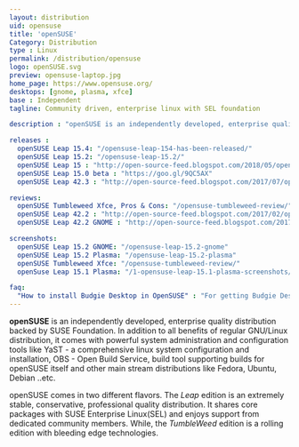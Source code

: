 ```yaml
---
layout: distribution
uid: opensuse
title: 'openSUSE'
Category: Distribution
type : Linux
permalink: /distribution/opensuse
logo: openSUSE.svg
preview: opensuse-laptop.jpg
home_page: https://www.opensuse.org/
desktops: [gnome, plasma, xfce]
base : Independent
tagline: Community driven, enterprise linux with SEL foundation

description : "openSUSE is an independently developed, enterprise quality distribution backed by SUSE Foundation. Reviews, updates and other stories on openSUSE"

releases :
  openSUSE Leap 15.4: "/opensuse-leap-154-has-been-released/"
  openSUSE Leap 15.2: "/opensuse-leap-15.2/"
  openSUSE Leap 15 : "http://open-source-feed.blogspot.com/2018/05/opensuse-leap-15-released-based-on-suse.html"
  openSUSE Leap 15.0 beta : "https://goo.gl/9QC5AX"
  openSUSE Leap 42.3 : "http://open-source-feed.blogspot.com/2017/07/opensuse-leap-423-released-with-better.html"

reviews:
  openSUSE Tumbleweed Xfce, Pros & Cons: "/opensuse-tumbleweed-review/"
  openSUSE Leap 42.2 : "http://open-source-feed.blogspot.com/2017/02/opensuse-leap-422-is-extremely-stable.html"
  openSUSE Leap 42.2 GNOME : "http://open-source-feed.blogspot.com/2017/02/opensuse-leap-422-gnome-flavor-is.html"

screenshots:
  openSUSE Leap 15.2 GNOME: "/opensuse-leap-15.2-gnome"
  openSUSE Leap 15.2 Plasma: "/opensuse-leap-15.2-plasma"
  openSUSE Tumbleweed Xfce: "/opensuse-tumbleweed-review/"
  openSuse Leap 15.1 Plasma: "/1-opensuse-leap-15.1-plasma-screenshots/"

faq:
  "How to install Budgie Desktop in OpenSUSE" : "For getting Budgie Desktop in OpenSUSE, you can either download GeckoLinux Budgie Edition (A OpenSUSE derivative) or enable Solus repositories on OpenSUSE Build Service. Further details are available in <a href='https://en.opensuse.org/Budgie' rel='nofollow'>OpenSUSE wiki pages for Budgie</a>"
---
```


**openSUSE** is an independently developed, enterprise quality distribution backed by SUSE Foundation. In addition to all benefits of regular GNU/Linux distribution, it comes with powerful system administration and configuration tools like YaST - a comprehensive linux system configuration and installation, OBS - Open Build Service, build tool supporting builds for openSUSE itself and other main stream distributions like Fedora, Ubuntu, Debian ..etc.

openSUSE comes in two different flavors. The *Leap* edition is an extremely stable, conservative, professional quality distribution. It shares core packages with SUSE Enterprise Linux(SEL) and enjoys support from dedicated community members. While, the *TumbleWeed* edition is a rolling edition with bleeding edge technologies.
